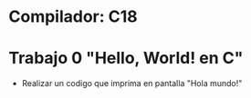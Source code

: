 # Compilador: C18
# Trabajo 0 "Hello, World! en C"
* Realizar un codigo que imprima en pantalla "Hola mundo!"
